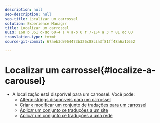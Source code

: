 ```yaml
---
description: null
seo-description: null
seo-title: Localizar um carrossel
solution: Experience Manager
title: Localizar um carrossel
uuid: 168 b 061 d-dc 60-4 a 4 a-b 6 f 7-154 a 3 f 81 dc 00
translation-type: tm+mt
source-git-commit: 67aeb3de964473b326c88c3a3f81ff48a6a12652

---
```



# Localizar um carrossel{#localize-a-carousel}

* A localização está disponível para um carrossel. Você pode:
   * [Alterar strings disponíveis para um carrossel](/help/using/c-settings-other/c-translation-sets/c-localize-strings.md#section_l2z_hkn_xz)
   * [Criar e modificar um conjunto de traduções para um carrossel](/help/using/c-settings-other/c-translation-sets/t-create-modify-translation-sets.md)
   * [Aplicar um conjunto de traduções a um site](/help/using/c-settings-other/c-translation-sets/t-apply-a-translation-set-to-a-site.md)
   * [Aplicar um conjunto de traduções a uma rede](/help/using/c-settings-other/c-translation-sets/t-apply-a-translation-set-to-a-network.md)

